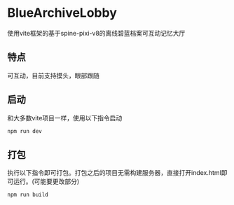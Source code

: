 # BlueArchiveLobby

使用vite框架的基于spine-pixi-v8的离线碧蓝档案可互动记忆大厅

## 特点

可互动，目前支持摸头，眼部跟随

## 启动

和大多数vite项目一样，使用以下指令启动

```sh
npm run dev
```

## 打包

执行以下指令即可打包。打包之后的项目无需构建服务器，直接打开index.html即可运行。(可能要更改部分)

```sh
npm run build
```
